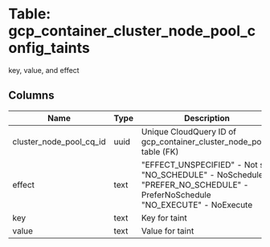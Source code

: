 
# Table: gcp_container_cluster_node_pool_config_taints
key, value, and effect
## Columns
| Name        | Type           | Description  |
| ------------- | ------------- | -----  |
|cluster_node_pool_cq_id|uuid|Unique CloudQuery ID of gcp_container_cluster_node_pools table (FK)|
|effect|text|"EFFECT_UNSPECIFIED" - Not set   "NO_SCHEDULE" - NoSchedule   "PREFER_NO_SCHEDULE" - PreferNoSchedule   "NO_EXECUTE" - NoExecute|
|key|text|Key for taint|
|value|text|Value for taint|
